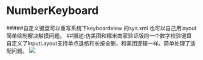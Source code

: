 # NumberKeyboard
#####自定义键盘可以重写系统下keyboardview 的sys.xml 也可以自己用layout简单绘制解决触摸问题。
##描述:仿美团和糯米商家验证版的一个数字校验键盘<br>
    自定义了InputLayout支持单点退格和长按全删，和美团逻辑一样。简单处理了适配问题。
![](https://github.com/wangshaolei/NumberKeyboard/blob/master/img/Screenshot_20160616-103230.png)

